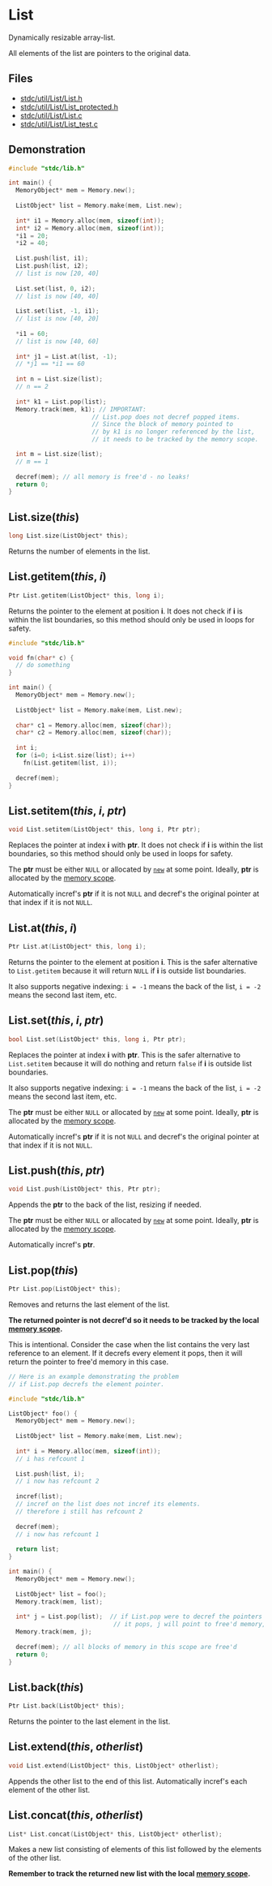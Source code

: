 # List

Dynamically resizable array-list.

All elements of the list are pointers to the original data.

## Files
 * [stdc/util/List/List.h](../stdc/util/List/List.h)
 * [stdc/util/List/List_protected.h](../stdc/util/List/List_protected.h)
 * [stdc/util/List/List.c](../stdc/util/List/List.c)
 * [stdc/util/List/List_test.c](../stdc/util/List/List_test.c)

## Demonstration
```c
#include "stdc/lib.h"

int main() {
  MemoryObject* mem = Memory.new();
  
  ListObject* list = Memory.make(mem, List.new);
  
  int* i1 = Memory.alloc(mem, sizeof(int));
  int* i2 = Memory.alloc(mem, sizeof(int));
  *i1 = 20;
  *i2 = 40;
  
  List.push(list, i1);
  List.push(list, i2);
  // list is now [20, 40]
  
  List.set(list, 0, i2);
  // list is now [40, 40]
  
  List.set(list, -1, i1);
  // list is now [40, 20]
  
  *i1 = 60;
  // list is now [40, 60]
  
  int* j1 = List.at(list, -1);
  // *j1 == *i1 == 60
  
  int n = List.size(list);
  // n == 2
  
  int* k1 = List.pop(list);
  Memory.track(mem, k1); // IMPORTANT:
                       // List.pop does not decref popped items.
                       // Since the block of memory pointed to
                       // by k1 is no longer referenced by the list,
                       // it needs to be tracked by the memory scope.

  int m = List.size(list);
  // m == 1
  
  decref(mem); // all memory is free'd - no leaks!
  return 0;
}
```

## List.size(_this_)
```c
long List.size(ListObject* this);
```
Returns the number of elements in the list.

## List.getitem(_this_, _i_)
```c
Ptr List.getitem(ListObject* this, long i);
```
Returns the pointer to the element at position **i**.
It does not check if **i** is within the list boundaries,
so this method should only be used in loops for safety.

```c
#include "stdc/lib.h"

void fn(char* c) {
  // do something
}

int main() {
  MemoryObject* mem = Memory.new();
  
  ListObject* list = Memory.make(mem, List.new);
  
  char* c1 = Memory.alloc(mem, sizeof(char));
  char* c2 = Memory.alloc(mem, sizeof(char));
  
  int i;
  for (i=0; i<List.size(list); i++)
    fn(List.getitem(list, i));
  
  decref(mem);
}
```

## List.setitem(_this_, _i_, _ptr_)
```c
void List.setitem(ListObject* this, long i, Ptr ptr);
```
Replaces the pointer at index **i** with **ptr**.
It does not check if **i** is within the list boundaries,
so this method should only be used in loops for safety.

The **ptr** must be either ```NULL``` or allocated by [```new```](gc.md) at some point.
Ideally, **ptr** is allocated by the [memory scope](Memory.md).

Automatically incref's **ptr** if it is not ```NULL``` and 
decref's the original pointer at that index if it is not ```NULL```.

## List.at(_this_, _i_)
```c
Ptr List.at(ListObject* this, long i);
```
Returns the pointer to the element at position **i**.
This is the safer alternative to ```List.getitem``` because
it will return ```NULL``` if **i** is outside list boundaries.

It also supports negative indexing: 
```i = -1``` means the back of the list,
```i = -2``` means the second last item, etc.


## List.set(_this_, _i_, _ptr_)
```c
bool List.set(ListObject* this, long i, Ptr ptr);
```
Replaces the pointer at index **i** with **ptr**.
This is the safer alternative to ```List.setitem``` because
it will do nothing and return ```false``` if **i** is outside list boundaries.

It also supports negative indexing: 
```i = -1``` means the back of the list,
```i = -2``` means the second last item, etc.

The **ptr** must be either ```NULL``` or allocated by [```new```](gc.md) at some point.
Ideally, **ptr** is allocated by the [memory scope](Memory.md).

Automatically incref's **ptr** if it is not ```NULL``` and 
decref's the original pointer at that index if it is not ```NULL```.

## List.push(_this_, _ptr_)
```c
void List.push(ListObject* this, Ptr ptr);
```
Appends the **ptr** to the back of the list, resizing if needed. 

The **ptr** must be either ```NULL``` or allocated by [```new```](gc.md) at some point.
Ideally, **ptr** is allocated by the [memory scope](Memory.md).

Automatically incref's **ptr**.

## List.pop(_this_)
```c
Ptr List.pop(ListObject* this);
```
Removes and returns the last element of the list. 

**The returned pointer is not decref'd so it needs to be tracked by the local [memory scope](Memory.md).**

This is intentional. Consider the case when the list contains the very last reference to an element.
If it decrefs every element it pops, then it will return the pointer to free'd memory in this case.
```c
// Here is an example demonstrating the problem
// if List.pop decrefs the element pointer.

#include "stdc/lib.h"

ListObject* foo() {
  MemoryObject* mem = Memory.new();
  
  ListObject* list = Memory.make(mem, List.new);
  
  int* i = Memory.alloc(mem, sizeof(int));
  // i has refcount 1
  
  List.push(list, i);
  // i now has refcount 2
  
  incref(list);
  // incref on the list does not incref its elements.
  // therefore i still has refcount 2
  
  decref(mem);
  // i now has refcount 1
  
  return list;
}

int main() {
  MemoryObject* mem = Memory.new();
  
  ListObject* list = foo();
  Memory.track(mem, list);
  
  int* j = List.pop(list);  // if List.pop were to decref the pointers
                             // it pops, j will point to free'd memory,
  Memory.track(mem, j);
  
  decref(mem); // all blocks of memory in this scope are free'd
  return 0;
}
```
## List.back(_this_)
```c
Ptr List.back(ListObject* this);
```
Returns the pointer to the last element in the list.

## List.extend(_this_, _otherlist_)
```c
void List.extend(ListObject* this, ListObject* otherlist);
```
Appends the other list to the end of this list.
Automatically incref's each element of the other list.

## List.concat(_this_, _otherlist_)
```c
List* List.concat(ListObject* this, ListObject* otherlist);
```
Makes a new list consisting of elements of this list followed by the elements of the other list.

**Remember to track the returned new list with the local [memory scope](Memory.md).**
